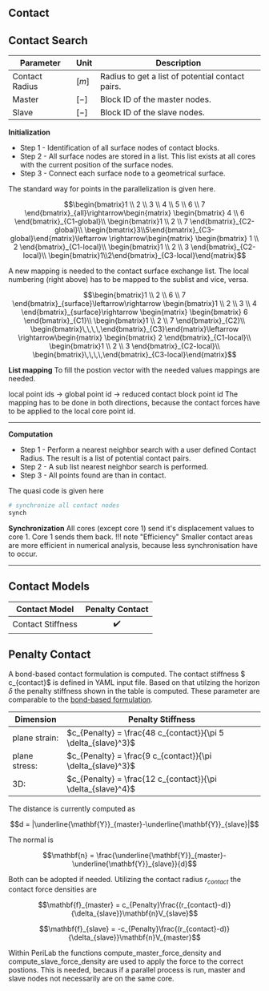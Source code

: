 ## Contact
## Contact Search

| Parameter | Unit | Description |
|---|---|---|
|Contact Radius | $[m]$| Radius to get a list of potential contact pairs.|
|Master| $[-]$| Block ID of the master nodes. |
|Slave | $[-]$| Block ID of the slave nodes.|
**Initialization**

- Step 1 -
Identification of all surface nodes of contact blocks.
- Step 2 -
All surface nodes are stored in a list. This list exists at all cores with the current position of the surface nodes.
- Step 3 -
Connect each surface node to a geometrical surface.

The standard way for points in the parallelization is given here.

$$\begin{bmatrix}1 \\ 2 \\ 3 \\ 4 \\ 5 \\ 6 \\ 7 \end{bmatrix}_{all}\rightarrow\begin{matrix} \begin{bmatrix} 4 \\ 6  \end{bmatrix}_{C1-global}\\
\begin{bmatrix}1 \\ 2  \\ 7 \end{bmatrix}_{C2-global}\\
\begin{bmatrix}3\\5\end{bmatrix}_{C3-global}\end{matrix}\leftarrow \rightarrow\begin{matrix} \begin{bmatrix} 1 \\ 2  \end{bmatrix}_{C1-local}\\
\begin{bmatrix}1 \\ 2  \\ 3 \end{bmatrix}_{C2-local}\\
\begin{bmatrix}1\\2\end{bmatrix}_{C3-local}\end{matrix}$$

A new mapping is needed to the contact surface exchange list. The local numbering (right above) has to be mapped to the sublist and vice, versa.

$$\begin{bmatrix}1 \\ 2   \\ 6 \\ 7 \end{bmatrix}_{surface}\leftarrow\rightarrow \begin{bmatrix}1 \\ 2  \\ 3 \\ 4  \end{bmatrix}_{surface}\rightarrow \begin{matrix} \begin{bmatrix}  6  \end{bmatrix}_{C1}\\
\begin{bmatrix}1 \\ 2  \\ 7 \end{bmatrix}_{C2}\\
\begin{bmatrix}\,\,\,\,\end{bmatrix}_{C3}\end{matrix}\leftarrow \rightarrow\begin{matrix} \begin{bmatrix} 2   \end{bmatrix}_{C1-local}\\
\begin{bmatrix}1 \\ 2  \\ 3 \end{bmatrix}_{C2-local}\\
\begin{bmatrix}\,\,\,\,\end{bmatrix}_{C3-local}\end{matrix}$$


**List mapping**
To fill the postion vector with the needed values mappings are needed.

local point ids -> global point id -> reduced contact block point id
The mapping has to be done in both directions, because the contact forces have to be applied to the local core point id.



---

**Computation**

- Step 1 -
Perform a nearest neighbor search with a user defined Contact Radius. The result is a list of potential contact pairs.
- Step 2 -
A sub list nearest neighbor search is performed.
- Step 3 -
All points found are than in contact.

The quasi code is given here

```julia
# synchronize all contact nodes
synch


```

**Synchronization**
All cores (except core 1) send it's displacement values to core 1. Core 1 sends them back.
!!! note "Efficiency"
    Smaller contact areas are more efficient in numerical analysis, because less synchronisation have to occur.

----

## Contact Models

| Contact Model           | Penalty Contact |
|------------------------|:---------------:|
| Contact Stiffness         | ✔️|

## Penalty Contact

A bond-based contact formulation is computed. The contact stiffness $ c_{contact}$ is defined in YAML input file. Based on that utilzing the horizon $\delta$ the penalty stiffness shown in the table is computed. These parameter are comparable to the [bond-based formulation](@ref "Bond-based Peridynamics").

| Dimension | Penalty Stiffness |
|---|---|
|plane strain:| $c_{Penalty} = \frac{48 c_{contact}}{\pi 5 \delta_{slave}^3}$ |
|plane stress:| $c_{Penalty} = \frac{9 c_{contact}}{\pi \delta_{slave}^3}$ |
|3D:| $c_{Penalty} = \frac{12 c_{contact}}{\pi  \delta_{slave}^4}$ |

The distance is currently computed as

$$d = |\underline{\mathbf{Y}}_{master}-\underline{\mathbf{Y}}_{slave}|$$

The normal is

$$\mathbf{n} = \frac{\underline{\mathbf{Y}}_{master}-\underline{\mathbf{Y}}_{slave}}{d}$$

Both can be adopted if needed. Utilizing the contact radius $r_{contact}$ the contact force densities are

$$\mathbf{f}_{master} = c_{Penalty}\frac{(r_{contact}-d)}{\delta_{slave}}\mathbf{n}V_{slave}$$

$$\mathbf{f}_{slave} = -c_{Penalty}\frac{(r_{contact}-d)}{\delta_{slave}}\mathbf{n}V_{master}$$


Within PeriLab the functions compute_master_force_density and compute_slave_force_density are used to apply the force to the correct postions. This is needed, becaus if a parallel process is run, master and slave nodes not necessarily are on the same core.
